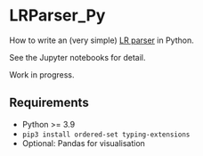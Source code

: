 # LRParser_Py

How to write an (very simple) [LR parser](https://en.wikipedia.org/wiki/LR_parser) in Python.

See the Jupyter notebooks for detail.

Work in progress.

## Requirements

- Python >= 3.9
- `pip3 install ordered-set typing-extensions`
- Optional: Pandas for visualisation

